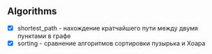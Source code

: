 ## Algorithms

- [x] shortest_path - нахождение кратчайшего пути между двумя пунктами в графе
- [x] sorting - сравнение алгоритмов сортировки пузырька и Хоара